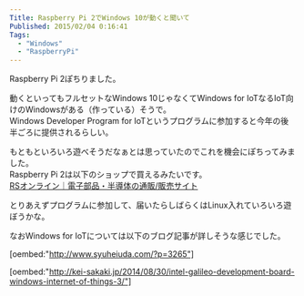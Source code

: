 ```yaml
---
Title: Raspberry Pi 2でWindows 10が動くと聞いて
Published: 2015/02/04 0:16:41
Tags:
  - "Windows"
  - "RaspberryPi"
---
```

Raspberry Pi 2ぽちりました。

動くといってもフルセットなWindows 10じゃなくてWindows for IoTなるIoT向けのWindowsがある（作っている）そうで。  
Windows Developer Program for IoTというプログラムに参加すると今年の後半ごろに提供されるらしい。  

もともといろいろ遊べそうだなぁとは思っていたのでこれを機会にぽちってみました。  
Raspberry Pi 2は以下のショップで買えるみたいです。  
[RSオンライン｜電子部品・半導体の通販/販売サイト](http://jp.rs-online.com/web/p/processor-microcontroller-development-kits/8326274/)

とりあえずプログラムに参加して、届いたらしばらくはLinux入れていろいろ遊ぼうかな。

なおWindows for IoTについては以下のブログ記事が詳しそうな感じでした。

[oembed:"http://www.syuheiuda.com/?p=3265"]

[oembed:"http://kei-sakaki.jp/2014/08/30/intel-galileo-development-board-windows-internet-of-things-3/"]

